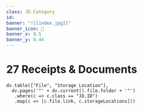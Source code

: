 ```yaml
---
class: JD.Category
id:
banner: "![[index.jpg]]"
banner_icon: 📇
banner_x: 0.5
banner_y: 0.44
---
```


# 27 Receipts & Documents

```dataviewjs
dv.table(["File", "Storage Location"],
  dv.pages('"' + dv.current().file.folder + '"')
   .where(c => c.class == "JD.ID")
   .map(c => [c.file.link, c.storageLocations]))
```

